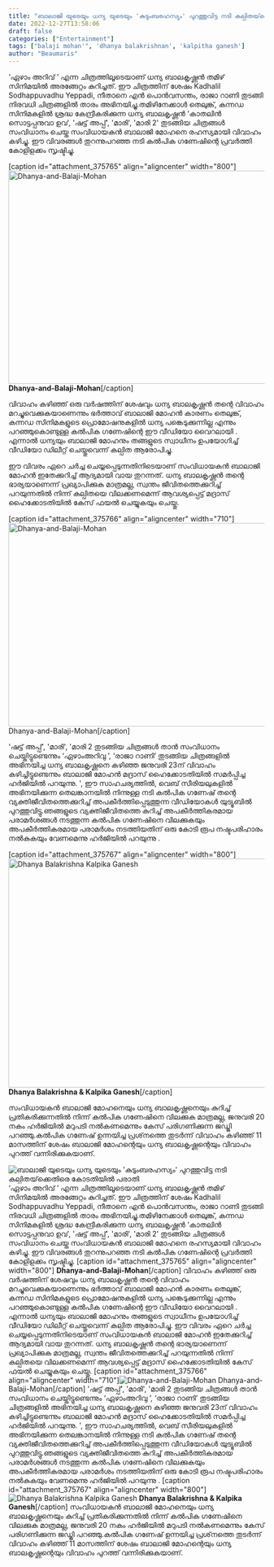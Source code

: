 ```yaml
---
title: "ബാലാജി യുടെയും ധന്യ യുടെയും 'കുടുംബരഹസ്യം' പുറത്തുവിട്ട നടി കല്പിതയ്‌ക്കെതിരെ കോടതിയിൽ പരാതി"
date: 2022-12-27T13:58:06
draft: false
categories: ["Entertainment"]
tags: ["balaji mohan'", 'dhanya balakrishnan', 'kalpitha ganesh']
author: "Beaumaris"
---
```


‘ഏഴാം അറിവ് ’ എന്ന ചിത്രത്തിലൂടെയാണ് ധന്യ ബാലകൃഷ്ണൻ തമിഴ് സിനിമയിൽ അരങ്ങേറ്റം കുറിച്ചത്. ഈ ചിത്രത്തിന് ശേഷം Kadhalil Sodhappuvadhu Yeppadi, നീതാനെ എൻ പൊൻവസന്തം, രാജാ റാണി തുടങ്ങി നിരവധി ചിത്രങ്ങളിൽ താരം അഭിനയിച്ചു.തമിഴിനേക്കാൾ തെലുങ്ക്, കന്നഡ സിനിമകളിൽ ശ്രദ്ധ കേന്ദ്രീകരിക്കുന്ന ധന്യ ബാലകൃഷ്ണൻ 'കാതലിൻ സൊട്ടപ്പനുവാ ഉവ', 'ഷട്ട് അപ്പ്', 'മാരി', 'മാരി 2' തുടങ്ങിയ ചിത്രങ്ങൾ സംവിധാനം ചെയ്ത സംവിധായകൻ ബാലാജി മോഹനെ രഹസ്യമായി വിവാഹം കഴിച്ചു. ഈ വിവരങ്ങൾ തുറന്നുപറഞ്ഞ നടി കൽപിക ഗണേഷിന്റെ പ്രവർത്തി കോളിളക്കം സൃഷ്ടിച്ചു.

[caption id="attachment_375765" align="aligncenter" width="800"]<img class="size-large wp-image-375765" src="https://cdn.boolokam.com/articles/2022/12/Dhanya-and-Balaji-Mohan-1024x536.jpg" alt="Dhanya-and-Balaji-Mohan" width="800" height="419" /> <strong>Dhanya-and-Balaji-Mohan</strong>[/caption]

വിവാഹം കഴിഞ്ഞ് ഒരു വർഷത്തിന് ശേഷവും ധന്യ ബാലകൃഷ്ണൻ തന്റെ വിവാഹം മറച്ചുവെക്കുകയാണെന്നും ഭർത്താവ് ബാലാജി മോഹൻ കാരണം തെലുങ്ക്, കന്നഡ സിനിമകളുടെ പ്രൊമോഷനുകളിൽ ധന്യ പങ്കെടുക്കുന്നില്ല എന്നും പറഞ്ഞുകൊണ്ടുള്ള കൽപിക ഗണേഷിന്റെ ഈ വീഡിയോ വൈറലായി . എന്നാൽ ധന്യയും ബാലാജി മോഹനും തങ്ങളുടെ സ്വാധീനം ഉപയോഗിച്ച് വീഡിയോ ഡിലീറ്റ് ചെയ്തുവെന്ന് കല്പിത ആരോപിച്ചു.

ഈ വിവരം ഏറെ ചർച്ച ചെയ്യപ്പെടുന്നതിനിടെയാണ് സംവിധായകൻ ബാലാജി മോഹൻ ഇതേക്കുറിച്ച് ആദ്യമായി വായ തുറന്നത്. ധന്യ ബാലകൃഷ്ണൻ തന്റെ ഭാര്യയാണെന്ന് പ്രഖ്യാപിക്കുക മാത്രമല്ല, സ്വന്തം ജീവിതത്തെക്കുറിച്ച് പറയുന്നതിൽ നിന്ന് കല്പിതയെ വിലക്കണമെന്ന് ആവശ്യപ്പെട്ട് മദ്രാസ് ഹൈക്കോടതിയിൽ കേസ് ഫയൽ ചെയ്യുകയും ചെയ്തു.

[caption id="attachment_375766" align="aligncenter" width="710"]<img class="size-full wp-image-375766" src="https://cdn.boolokam.com/articles/2022/12/fwwf.webp" alt="Dhanya-and-Balaji-Mohan" width="710" height="400" /> Dhanya-and-Balaji-Mohan[/caption]

'ഷട്ട് അപ്പ്', 'മാരി', 'മാരി 2 തുടങ്ങിയ ചിത്രങ്ങൾ താൻ സംവിധാനം ചെയ്തിട്ടുണ്ടെന്നും ‘ഏഴാംഅറിവു ’, ‘രാജാ റാണി’ തുടങ്ങിയ ചിത്രങ്ങളിൽ അഭിനയിച്ച ധന്യ ബാലകൃഷ്ണനെ കഴിഞ്ഞ ജനുവരി 23ന് വിവാഹം കഴിച്ചിട്ടുണ്ടെന്നും ബാലാജി മോഹൻ മദ്രാസ് ഹൈക്കോടതിയിൽ സമർപ്പിച്ച ഹർജിയിൽ പറയുന്നു. ',
ഈ സാഹചര്യത്തിൽ, വെബ് സീരിയലുകളിൽ അഭിനയിക്കുന്ന തെലങ്കാനയിൽ നിന്നുള്ള നടി കൽപിക ഗണേഷ് തന്റെ വ്യക്തിജീവിതത്തെക്കുറിച്ച് അപകീർത്തിപ്പെടുത്തുന്ന വീഡിയോകൾ യുട്യൂബിൽ പുറത്തുവിട്ടു.ഞങ്ങളുടെ വ്യക്തിജീവിതത്തെ കുറിച്ച് അപകീർത്തികരമായ പരാമർശങ്ങൾ നടത്തുന്ന കൽപിക ഗണേഷിനെ വിലക്കുകയും അപകീർത്തികരമായ പരാമർശം നടത്തിയതിന് ഒരു കോടി രൂപ നഷ്ടപരിഹാരം നൽകുകയും വേണമെന്നു ഹർജിയിൽ പറയുന്നു .

[caption id="attachment_375767" align="aligncenter" width="800"]<img class="size-large wp-image-375767" src="https://cdn.boolokam.com/articles/2022/12/fwfffff-1024x576.webp" alt=" Dhanya Balakrishna Kalpika Ganesh" width="800" height="450" /> <strong>Dhanya Balakrishna &amp; Kalpika Ganesh</strong>[/caption]

സംവിധായകൻ ബാലാജി മോഹനെയും ധന്യ ബാലകൃഷ്ണനെയും കുറിച്ച് പ്രതികരിക്കുന്നതിൽ നിന്ന് കൽപിക ഗണേഷിനെ വിലക്കുക മാത്രമല്ല, ജനുവരി 20 നകം ഹർജിയിൽ മറുപടി നൽകണമെന്നും കേസ് പരിഗണിക്കുന്ന ജഡ്ജി പറഞ്ഞു.കൽപിക ഗണേഷ് ഉന്നയിച്ച പ്രശ്‌നത്തെ തുടർന്ന് വിവാഹം കഴിഞ്ഞ് 11 മാസത്തിന് ശേഷം ബാലാജി മോഹന്റെയും ധന്യ ബാലകൃഷ്ണന്റെയും വിവാഹം പുറത്ത് വന്നിരിക്കുകയാണ്.


![ബാലാജി യുടെയും ധന്യ യുടെയും 'കുടുംബരഹസ്യം' പുറത്തുവിട്ട നടി കല്പിതയ്‌ക്കെതിരെ കോടതിയിൽ പരാതി](https://cdn.boolokam.com/articles/2022/12/Dhanya-and-Balaji-Mohan-1024x536.jpg)‘ഏഴാം അറിവ് ’ എന്ന ചിത്രത്തിലൂടെയാണ് ധന്യ ബാലകൃഷ്ണൻ തമിഴ് സിനിമയിൽ അരങ്ങേറ്റം കുറിച്ചത്. ഈ ചിത്രത്തിന് ശേഷം Kadhalil Sodhappuvadhu Yeppadi, നീതാനെ എൻ പൊൻവസന്തം, രാജാ റാണി തുടങ്ങി നിരവധി ചിത്രങ്ങളിൽ താരം അഭിനയിച്ചു.തമിഴിനേക്കാൾ തെലുങ്ക്, കന്നഡ സിനിമകളിൽ ശ്രദ്ധ കേന്ദ്രീകരിക്കുന്ന ധന്യ ബാലകൃഷ്ണൻ 'കാതലിൻ സൊട്ടപ്പനുവാ ഉവ', 'ഷട്ട് അപ്പ്', 'മാരി', 'മാരി 2' തുടങ്ങിയ ചിത്രങ്ങൾ സംവിധാനം ചെയ്ത സംവിധായകൻ ബാലാജി മോഹനെ രഹസ്യമായി വിവാഹം കഴിച്ചു. ഈ വിവരങ്ങൾ തുറന്നുപറഞ്ഞ നടി കൽപിക ഗണേഷിന്റെ പ്രവർത്തി കോളിളക്കം സൃഷ്ടിച്ചു. [caption id="attachment_375765" align="aligncenter" width="800"] **Dhanya-and-Balaji-Mohan**[/caption] വിവാഹം കഴിഞ്ഞ് ഒരു വർഷത്തിന് ശേഷവും ധന്യ ബാലകൃഷ്ണൻ തന്റെ വിവാഹം മറച്ചുവെക്കുകയാണെന്നും ഭർത്താവ് ബാലാജി മോഹൻ കാരണം തെലുങ്ക്, കന്നഡ സിനിമകളുടെ പ്രൊമോഷനുകളിൽ ധന്യ പങ്കെടുക്കുന്നില്ല എന്നും പറഞ്ഞുകൊണ്ടുള്ള കൽപിക ഗണേഷിന്റെ ഈ വീഡിയോ വൈറലായി . എന്നാൽ ധന്യയും ബാലാജി മോഹനും തങ്ങളുടെ സ്വാധീനം ഉപയോഗിച്ച് വീഡിയോ ഡിലീറ്റ് ചെയ്തുവെന്ന് കല്പിത ആരോപിച്ചു. ഈ വിവരം ഏറെ ചർച്ച ചെയ്യപ്പെടുന്നതിനിടെയാണ് സംവിധായകൻ ബാലാജി മോഹൻ ഇതേക്കുറിച്ച് ആദ്യമായി വായ തുറന്നത്. ധന്യ ബാലകൃഷ്ണൻ തന്റെ ഭാര്യയാണെന്ന് പ്രഖ്യാപിക്കുക മാത്രമല്ല, സ്വന്തം ജീവിതത്തെക്കുറിച്ച് പറയുന്നതിൽ നിന്ന് കല്പിതയെ വിലക്കണമെന്ന് ആവശ്യപ്പെട്ട് മദ്രാസ് ഹൈക്കോടതിയിൽ കേസ് ഫയൽ ചെയ്യുകയും ചെയ്തു. [caption id="attachment_375766" align="aligncenter" width="710"]![Dhanya-and-Balaji-Mohan](https://cdn.boolokam.com/articles/2022/12/fwwf.webp) Dhanya-and-Balaji-Mohan[/caption] 'ഷട്ട് അപ്പ്', 'മാരി', 'മാരി 2 തുടങ്ങിയ ചിത്രങ്ങൾ താൻ സംവിധാനം ചെയ്തിട്ടുണ്ടെന്നും ‘ഏഴാംഅറിവു ’, ‘രാജാ റാണി’ തുടങ്ങിയ ചിത്രങ്ങളിൽ അഭിനയിച്ച ധന്യ ബാലകൃഷ്ണനെ കഴിഞ്ഞ ജനുവരി 23ന് വിവാഹം കഴിച്ചിട്ടുണ്ടെന്നും ബാലാജി മോഹൻ മദ്രാസ് ഹൈക്കോടതിയിൽ സമർപ്പിച്ച ഹർജിയിൽ പറയുന്നു. ', ഈ സാഹചര്യത്തിൽ, വെബ് സീരിയലുകളിൽ അഭിനയിക്കുന്ന തെലങ്കാനയിൽ നിന്നുള്ള നടി കൽപിക ഗണേഷ് തന്റെ വ്യക്തിജീവിതത്തെക്കുറിച്ച് അപകീർത്തിപ്പെടുത്തുന്ന വീഡിയോകൾ യുട്യൂബിൽ പുറത്തുവിട്ടു.ഞങ്ങളുടെ വ്യക്തിജീവിതത്തെ കുറിച്ച് അപകീർത്തികരമായ പരാമർശങ്ങൾ നടത്തുന്ന കൽപിക ഗണേഷിനെ വിലക്കുകയും അപകീർത്തികരമായ പരാമർശം നടത്തിയതിന് ഒരു കോടി രൂപ നഷ്ടപരിഹാരം നൽകുകയും വേണമെന്നു ഹർജിയിൽ പറയുന്നു . [caption id="attachment_375767" align="aligncenter" width="800"]![ Dhanya Balakrishna Kalpika Ganesh](https://cdn.boolokam.com/articles/2022/12/fwfffff-1024x576.webp) **Dhanya Balakrishna & Kalpika Ganesh**[/caption] സംവിധായകൻ ബാലാജി മോഹനെയും ധന്യ ബാലകൃഷ്ണനെയും കുറിച്ച് പ്രതികരിക്കുന്നതിൽ നിന്ന് കൽപിക ഗണേഷിനെ വിലക്കുക മാത്രമല്ല, ജനുവരി 20 നകം ഹർജിയിൽ മറുപടി നൽകണമെന്നും കേസ് പരിഗണിക്കുന്ന ജഡ്ജി പറഞ്ഞു.കൽപിക ഗണേഷ് ഉന്നയിച്ച പ്രശ്‌നത്തെ തുടർന്ന് വിവാഹം കഴിഞ്ഞ് 11 മാസത്തിന് ശേഷം ബാലാജി മോഹന്റെയും ധന്യ ബാലകൃഷ്ണന്റെയും വിവാഹം പുറത്ത് വന്നിരിക്കുകയാണ്.
